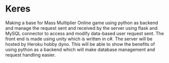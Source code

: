 # Keres
Making a base for Mass Multiplier Online game using python as backend and manage the request sent and received by the server using flask and MySQL connector to access and modify data-based user request sent.
The front end is made using unity which is written in c#. The server will be hosted by Heroku hobby dyno.
This will be able to show the benefits of using python as a backend which will make database management and request handling easier.



